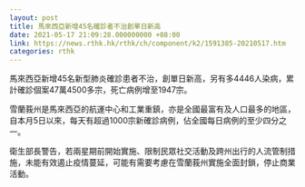```yaml
---
layout: post
title: 馬來西亞新增45名確診者不治創單日新高
date: 2021-05-17 21:09:28.000000000 +08:00
link: https://news.rthk.hk/rthk/ch/component/k2/1591385-20210517.htm
categories: rthk
---
```


馬來西亞新增45名新型肺炎確診患者不治，創單日新高，另有多4446人染病，累計確診個案47萬4500多宗，死亡病例增至1947宗。

雪蘭莪州是馬來西亞的航運中心和工業重鎮，亦是全國最富有及人口最多的地區，自本月5日以來，每天有超過1000宗新確診病例，佔全國每日病例的至少四分之一。

衛生部長警告，若兩星期前開始實施、限制民眾社交活動及跨州出行的人流管制措施，未能有效遏止疫情蔓延，可能有需要考慮在雪蘭莪州實施全面封鎖，停止商業活動。
